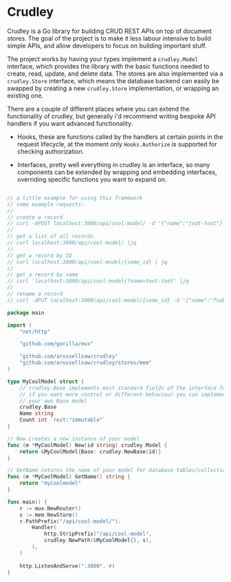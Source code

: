 # Crudley

Crudley is a Go library for building CRUD REST APIs on top of document stores. The goal of the project is to make it less labour intensive to build simple APIs, and allow developers to focus on building important stuff. 

The project works by having your types implement a `crudley.Model` interface, which provides the library with the basic functions needed to create, read, update, and delete data. The stores are also implemented via a `crudley.Store` interface, which means the database backend can easily be swapped by creating a new `crudley.Store` implementation, or wrapping an existing one.

There are a couple of different places where you can extend the functionality of crudley, but generally i'd recommend writing bespoke API handlers if you want advanced functionality.

* Hooks, these are functions called by the handlers at certain points in the request lifecycle, at the moment only `Hooks.Authorize` is supported for checking authorization.

* Interfaces, pretty well everything in crudley is an interface, so many components can be extended by wrapping and embedding interfaces, overriding specific functions you want to expand on.


```go

// a little example for using this framework
// some example requests:
//
// create a record
// curl -XPOST localhost:3000/api/cool-model/ -d '{"name":"toot-toot"}'
//
// get a list of all records
// curl localhost:3000/api/cool-model/ |jq
//
// get a record by ID
// curl localhost:3000/api/cool-model/{some_id} | jq
//
// get a record by name
// curl 'localhost:3000/api/cool-model/?name=toot-toot' |jq
//
// rename a record
// curl -XPUT localhost:3000/api/cool-model/{some_id} -d '{"name":"foobar"}'

package main

import (
	"net/http"

	"github.com/gorilla/mux"

	"github.com/arussellsaw/crudley"
	"github.com/arussellsaw/crudley/stores/mem"
)

type MyCoolModel struct {
    // crudley.Base implements most standard fields of the interface for you
    // if you want more control or different behaviour you can implement
    // your own Base model
    crudley.Base
    Name string
    Count int `rest:"immutable"` 
}

// New creates a new instance of your model
func (m *MyCoolModel) New(id string) crudley.Model {
    return &MyCoolModel{Base: crudley.NewBase(id)}
}

// GetName returns the name of your model for database tables/collections
func (m *MyCoolModel) GetName() string {
    return "mycoolmodel"
}

func main() {
    r := mux.NewRouter()
    s := mem.NewStore()
    r.PathPrefix("/api/cool-model/").
        Handler(
            http.StripPrefix("/api/cool-model", 
            crudley.NewPath(&MyCoolModel{}, s),
        ),
    )
    
    http.ListenAndServe(":3000", r)
}
```
